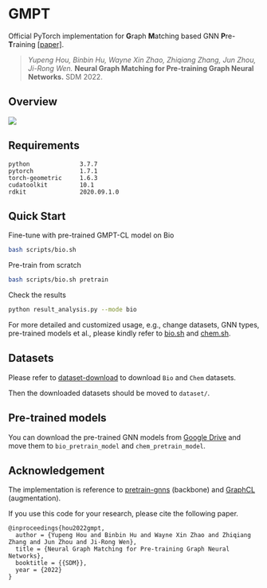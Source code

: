 # GMPT

Official PyTorch implementation for **G**raph **M**atching based GNN **P**re-**T**raining [[paper]](https://arxiv.org/abs/2203.01597).

> *Yupeng Hou, Binbin Hu, Wayne Xin Zhao, Zhiqiang Zhang, Jun Zhou, Ji-Rong Wen.* **Neural Graph Matching for Pre-training Graph Neural Networks.** SDM 2022.

## Overview

![](asset/model.png)

## Requirements

```
python              3.7.7
pytorch             1.7.1
torch-geometric     1.6.3
cudatoolkit         10.1
rdkit               2020.09.1.0
```

## Quick Start

Fine-tune with pre-trained GMPT-CL model on Bio

```bash
bash scripts/bio.sh
```

Pre-train from scratch

```bash
bash scripts/bio.sh pretrain
```

Check the results

```bash
python result_analysis.py --mode bio
```

For more detailed and customized usage, e.g., change datasets, GNN types, pre-trained models et al., please kindly refer to [bio.sh](scripts/bio.sh) and [chem.sh](scripts/chem.sh).

## Datasets

Please refer to [dataset-download](https://github.com/snap-stanford/pretrain-gnns#dataset-download) to download `Bio` and `Chem` datasets.

Then the downloaded datasets should be moved to `dataset/`.

## Pre-trained models

You can download the pre-trained GNN models from [Google Drive](https://drive.google.com/drive/folders/134a0bT5LRQDbjolls1GjXC_sHhvUF0Fe?usp=sharing) and move them to `bio_pretrain_model` and `chem_pretrain_model`.

## Acknowledgement

The implementation is reference to [pretrain-gnns](https://github.com/snap-stanford/pretrain-gnns) (backbone) and [GraphCL](https://github.com/Shen-Lab/GraphCL/tree/master/transferLearning_MoleculeNet_PPI) (augmentation).

If you use this code for your research, please cite the following paper.

```
@inproceedings{hou2022gmpt,
  author = {Yupeng Hou and Binbin Hu and Wayne Xin Zhao and Zhiqiang Zhang and Jun Zhou and Ji-Rong Wen},
  title = {Neural Graph Matching for Pre-training Graph Neural Networks},
  booktitle = {{SDM}},
  year = {2022}
}
```
